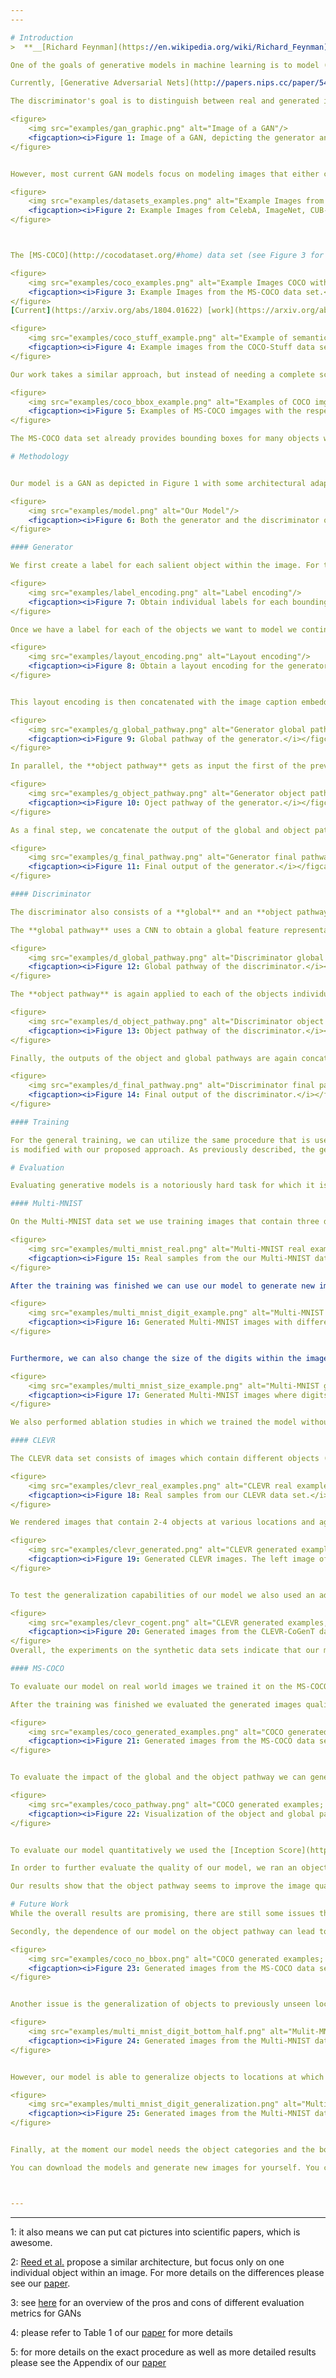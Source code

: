 ```yaml
---
---

# Introduction
>  **__[Richard Feynman](https://en.wikipedia.org/wiki/Richard_Feynman): What I cannot create, I do not understand.__**

One of the goals of generative models in machine learning is to model (and sample from) complex, unknown data distributions. As such, generating (and therefore modeling) images has become a popular task for generative models. This is mostly due to increased computing power and novel models (such as [Generative Adversarial Nets](http://papers.nips.cc/paper/5423-generative-adversarial-nets) and [Variational Autoencoders](https://arxiv.org/abs/1312.6114)) that are "good" a modeling images. Additionally, we have a lot of images available to us (i.e. lots of training data) and images represent a reasonably complex data distribution<sup>[1](#myfootnote1)</sup>.

Currently, [Generative Adversarial Nets](http://papers.nips.cc/paper/5423-generative-adversarial-nets) (GANs) are one of the models that tend to produce the sharpest images. A GAN typically consists of two neural networks (see Figure 1): a generator network which generates images and a discriminator network which tries to distinguish between real images and the images generated by the generator. The generator gets as input a randomly sampled noise vector (and possibly additional information about the image such as a textual description) and applies a number of transforms to generate an image from it. The discriminator gets as input either a "real" image from the data set we work with or an image that was generated by the generator (along with the additional information that was also given to the generator).

The discriminator's goal is to distinguish between real and generated images, while the generator's goal is to "fool" the discriminator, i.e. to generate images that are indistinguishable from real ones. This results in a competition between the two networks and both networks are typically trained in an alternating manner to get better at their respective goals. The end result (ideally) is a generator that can generate images that are indistinguishable from real images.

<figure>
    <img src="examples/gan_graphic.png" alt="Image of a GAN"/>
    <figcaption><i>Figure 1: Image of a GAN, depicting the generator and discriminator networks and the various inputs each network gets.</i></figcaption>
</figure>


However, most current GAN models focus on modeling images that either contain only one centralized object (e.g. faces ([CelebA](http://mmlab.ie.cuhk.edu.hk/projects/CelebA.html)), objects ([ImageNet](http://www.image-net.org/)), birds ([CUB-200](http://www.vision.caltech.edu/visipedia/CUB-200-2011.html)), flowers ([Oxford-102](http://www.robots.ox.ac.uk/~vgg/data/flowers/102/))) or on images from one specific domain (e.g. [LSUN](http://lsun.cs.princeton.edu/2017/) bedrooms or churches). This means that, overall, the variance between images used for training GANs tends to be low, while many real-life images tend to depict complex scenes with different objects at different locations.

<figure>
    <img src="examples/datasets_examples.png" alt="Example Images from CelebA, ImageNet, ..."/>
    <figcaption><i>Figure 2: Example Images from CelebA, ImageNet, CUB-200, and Oxford-102 data sets (left to right)</i></figcaption>
</figure>



The [MS-COCO](http://cocodataset.org/#home) data set (see Figure 3 for example images) consists of more than 100,000 images of "**C**ommon **O**bjects in **CO**ntext" and has a high variability in its image contents. Each image is associated with five captions that describe the image. In order to model images with complex scenes like in the MS-COCO data set, we need models that can model images containing multiple objects at distinct locations. To achieve this, we need control over what kind of objects are generated (e.g. persons, animals, objects), the location, and the size of these objects.

<figure>
    <img src="examples/coco_examples.png" alt="Example Images COCO with captions"/>
    <figcaption><i>Figure 3: Example Images from the MS-COCO data set.</i></figcaption>
</figure>
[Current](https://arxiv.org/abs/1804.01622) [work](https://arxiv.org/abs/1711.11585) [often](https://arxiv.org/abs/1612.00215) approaches this challenge by using a scene layout as additional conditional input to the model. A scene layout basically defines the structure of a given scene on a high-level, abstract basis and describes where in the image certain objects should be located. GANs that make use of these layouts therefore have more information about the image they should generate and we can control the image generation process by adapting the individual scene layouts. However, in order to train these models we need images with a known scene layout, which is usually obtained by having humans annotate images. As a result, many of the recent models are trained on the [COCO-Stuff](https://github.com/nightrome/cocostuff) data set (see Figure 4), which augments the MS-COCO data set with pixel-level annotations.

<figure>
    <img src="examples/coco_stuff_example.png" alt="Example of semantic layout image and COCO-Stuff"/>
    <figcaption><i>Figure 4: Example images from the COCO-Stuff data set and their respective scene layout</i></figcaption>
</figure>

Our work takes a similar approach, but instead of needing a complete scene layout for each image during training we only require the location of "salient" objects within the image (see Figure 5), while the rest of the scene (e.g. the background) is generated automatically. This reduces the amount of labels we need for our training images. Additionally, it also makes it easier to modify the layout of an image, since all we have to do is move around the location of the objects whose location we want to change, while the model will keep the background and the relationships between the objects coherent without further instructions.

<figure>
    <img src="examples/coco_bbox_example.png" alt="Examples of COCO imgs with bboxes"/>
    <figcaption><i>Figure 5: Examples of MS-COCO imgages with the respecitve bounding boxes</i></figcaption>
</figure>

The MS-COCO data set already provides bounding boxes for many objects within the image, encompassing 80 different object categories such as persons, animals, and cars. We can use these bounding boxes and their respective object category to determine the location and identity of objects within images and use this for training our model.

# Methodology


Our model is a GAN as depicted in Figure 1 with some architectural adaptations (see Figure 6). We extend both our generator and our discriminator with an **object pathway** which is responsible for modeling the individual objects we encounter during training<sup>[2](#myfootnote2)</sup>. The **global pathway**, on the other hand, takes care of the image background and ensures the overall image consistency. The figure below gives a high-level overview of our model.

<figure>
    <img src="examples/model.png" alt="Our Model"/>
    <figcaption><i>Figure 6: Both the generator and the discriminator of our model consist of a global and an object pathway. The global pathway focuses on global image characteristics, such as the background, while the object pathway is responsible for modeling individual objects at their specified location.</i></figcaption>
</figure>

#### Generator

We first create a label for each salient object within the image. For this we use the [caption embedding](https://github.com/reedscot/icml2016) for this image (i.e. the image caption is represented as a vector) and concatenate it with the label (encoded as a one-hot vector) for the given object (e.g. "person"). From this we obtain a label embedding for the given object by applying a matrix multiplication and a non-linearity (i.e. a fully connected layer). By combining the image caption and the object label to generate the final label the network can incorporate additional information (such as shape or color, which is not obtainable from the object label itself) into the final label.

<figure>
    <img src="examples/label_encoding.png" alt="Label encoding"/>
    <figcaption><i>Figure 7: Obtain individual labels for each bounding box.</i></figcaption>
</figure>

Once we have a label for each of the objects we want to model we continue with the global and object pathway. The **global pathway** first creates a layout encoding (Figure 8) which encodes the general scene layout, i.e. the location and object category of the different objects we want to model. To obtain the layout encoding we spatially replicate the previously obtained labels for each of the objects at the locations of their bounding box within an empty image. The resulting layout is then encoded with a convolutional neural network (CNN).

<figure>
    <img src="examples/layout_encoding.png" alt="Layout encoding"/>
    <figcaption><i>Figure 8: Obtain a layout encoding for the generator's global pathway.</i></figcaption>
</figure>


This layout encoding is then concatenated with the image caption embedding and the randomly sampled noise vector and we then apply multiple convolutional layers with intermediate nearest neighbor upsampling to obtain a representation of the global image background.

<figure>
    <img src="examples/g_global_pathway.png" alt="Generator global pathway"/>
    <figcaption><i>Figure 9: Global pathway of the generator.</i></figcaption>
</figure>

In parallel, the **object pathway** gets as input the first of the previously generated object label and uses it to generate a representation of this object. This object representation is then added to an empty image at the location of the object's bounding box (Figure 10). We repeat this for each of the object labels until we have an image that contains the object representations at the given bounding box locations.

<figure>
    <img src="examples/g_object_pathway.png" alt="Generator object pathway"/>
    <figcaption><i>Figure 10: Oject pathway of the generator.</i></figcaption>
</figure>

As a final step, we concatenate the output of the global and object pathways and apply more convolutional layers with intermediate nearest neighbor upsampling to obtain a the final image for the given image caption and bounding box locations.

<figure>
    <img src="examples/g_final_pathway.png" alt="Generator final pathway"/>
    <figcaption><i>Figure 11: Final output of the generator.</i></figcaption>
</figure>

#### Discriminator

The discriminator also consists of a **global** and an **object pathway**. 

The **global pathway** uses a CNN to obtain a global feature representation of the whole image. 

<figure>
    <img src="examples/d_global_pathway.png" alt="Discriminator global pathway"/>
    <figcaption><i>Figure 12: Global pathway of the discriminator.</i></figcaption>
</figure>

The **object pathway** is again applied to each of the objects individually. We extract the first object from the image and concatenate it with the object category for this object (e.g. "person"). We then apply a CNN to obtain a feature representation of the given object, which is placed at the location of the bounding box on an empty image. This is done for each of the objects within the image and results in an image that contains the object features of the given objects at their given location.

<figure>
    <img src="examples/d_object_pathway.png" alt="Discriminator object pathway"/>
    <figcaption><i>Figure 13: Object pathway of the discriminator.</i></figcaption>
</figure>

Finally, the outputs of the object and global pathways are again concatenated and processed by a CNN. At the end, the features from the CNN are concatenated with the given image caption embedding and the resulting tensor is classified as either generated or real.

<figure>
    <img src="examples/d_final_pathway.png" alt="Discriminator final pathway"/>
    <figcaption><i>Figure 14: Final output of the discriminator.</i></figcaption>
</figure>

#### Training

For the general training, we can utilize the same procedure that is used in the GAN architecture that
is modified with our proposed approach. As previously described, the generator is trained to generate images that fool the discriminator, while the discriminator is trained to distinguish between real and generated images. For more information about the training see the Approach section and the Appendix of our [paper](https://arxiv.org/abs/1901.00686), as well as the code in our [Github](https://github.com/tohinz/multiple-objects-gan).

# Evaluation

Evaluating generative models is a notoriously hard task for which it is difficult to find good quantitative metrics<sup>[3](#myfootnote3)</sup>. We first trained our model on two synthetic data sets ([Multi-MNIST](https://github.com/aakhundov/tf-attend-infer-repeat) and [CLEVR](https://github.com/facebookresearch/clevr-dataset-gen)) and evaluate it qualitatively on different subsets of these data sets. Following this, we trained our model on the [MS-COCO](http://cocodataset.org/#home) data set and evaluate it qualitatively and quantitatively. For the quantitative evaluation we use the [Inception Score](http://papers.nips.cc/paper/6124-improved-techniques-for-training-gans) (IS) and the [Fréchet Inception Distance](https://arxiv.org/abs/1706.08500) (FID), as well as a novel evaluation metric based on how often a pre-trained object detector detects a given object in our generated images.

#### Multi-MNIST

On the Multi-MNIST data set we use training images that contain three digits at non-overlapping positions.

<figure>
    <img src="examples/multi_mnist_real.png" alt="Multi-MNIST real examples"/>
    <figcaption><i>Figure 15: Real samples from the our Multi-MNIST data set.</i></figcaption>
</figure>

After the training was finished we can use our model to generate new images in which we can specify where a digit should occur and what kind of digits should be generated. Even though our training images only consisted of images that contained exactly three digits our model is able to generate images with various amounts of digits:

<figure>
    <img src="examples/multi_mnist_digit_example.png" alt="Multi-MNIST generated examples"/>
    <figcaption><i>Figure 16: Generated Multi-MNIST images with different numbers of digits per image (yellow digits are the ground truth labels given to the generator, bounding boxes highlighted for visualization).</i></figcaption>
</figure>


Furthermore, we can also change the size of the digits within the images:

<figure>
    <img src="examples/multi_mnist_size_example.png" alt="Multi-MNIST generated examples; different size"/>
    <figcaption><i>Figure 17: Generated Multi-MNIST images where digits are different sizes.</i></figcaption>
</figure>

We also performed ablation studies in which we trained the model without some of the extensions, e.g. without the layout encoding in the generator's global pathway or without the object pathway in either the generator or the discriminator. We found that all of the extensions were necessary to achieve optimal performance and refer to our [paper](https://arxiv.org/abs/1901.00686) for more details.

#### CLEVR

The CLEVR data set consists of images which contain different objects (cylinders, cubes, and spheres) of different sizes, colors, and materials at different locations.

<figure>
    <img src="examples/clevr_real_examples.png" alt="CLEVR real examples"/>
    <figcaption><i>Figure 18: Real samples from our CLEVR data set.</i></figcaption>
</figure>

We rendered images that contain 2-4 objects at various locations and again trained our model. After the training was finished we can generate images in which we can control different aspects (object category, color, location, and size) of the objects. As before, we can also generate images that contain more objects in an image than were observed during training.

<figure>
    <img src="examples/clevr_generated.png" alt="CLEVR generated examples"/>
    <figcaption><i>Figure 19: Generated CLEVR images. The left image of each pair is rendered by the rendering software, the right image of each pair is the image generated by our model (bounding boxes highlighted for visualization).</i></figcaption>
</figure>


To test the generalization capabilities of our model we also used an adapted version of the CLEVR data set (CLEVR CoGenT) in which some color-object combinations only occur in either the training or the test set. Specifically, in the training set cubes are either gray, blue, brown, or yellow, while cylinders are either red, green, purple, or cyan. In the test set these combinations are inverted. Spheres can have either color in both the training and the test set. We can see that our model is able to generalize to novel object-color combinations, even though we can observe some minor artifacts.

<figure>
    <img src="examples/clevr_cogent.png" alt="CLEVR generated examples, CoGenT"/>
    <figcaption><i>Figure 20: Generated images from the CLEVR-CoGenT data set.</i></figcaption>
</figure>
Overall, the experiments on the synthetic data sets indicate that our model is able to control the location and various other characteristics of individual objects. It can also generalize to previously unseen object characteristics, unseen locations (if the location has been observed for another object during training) and to unseen numbers of objects. To further test the model's capabilities we now proceed with a more complex data set.

#### MS-COCO

To evaluate our model on real world images we trained it on the MS-COCO data set. For each image we take the three biggest objects (based on their bounding boxes) as long as they cover at least 2% of the total image each. As a result, our training data consists of images with their associated captions and 0-3 labeled objects for the object pathways. 

After the training was finished we evaluated the generated images qualitatively to check if objects are placed at the requested locations. We can see that the images indeed contain objects at the given locations.

<figure>
    <img src="examples/coco_generated_examples.png" alt="COCO generated examples"/>
    <figcaption><i>Figure 21: Generated images from the MS-COCO data set. First and third rows show original images from the MS-COCO data set and their respective image captions. Rows two and four show the generated images. </i></figcaption>
</figure>


To evaluate the impact of the global and the object pathway we can generate images while switching either the global or the object pathway off. We can see that the global pathway does indeed focus on the background of the image, but mostly ignores the high level objects at the given location. These are modeled by the object pathway, as can be seen in the last row.

<figure>
    <img src="examples/coco_pathway.png" alt="COCO generated examples; pathway evaluation"/>
    <figcaption><i>Figure 22: Visualization of the object and global pathway. Row one shows the original MS-COCO images and corresponding captions. Row two shows images that were generated with all pathways enabled. Row three shows generated images when the object pathway was deactivated, while row four shows images with the global pathway deactivated.</i></figcaption>
</figure>


To evaluate our model quantitatively we used the [Inception Score](http://papers.nips.cc/paper/6124-improved-techniques-for-training-gans) (IS) and the [Fréchet Inception Distance](https://arxiv.org/abs/1706.08500) (FID). The IS tries to evaluate how recognizable and diverse objects within images are, while the FID compares the statistics of generated images with real images. We observe improvements in both the IS and the FID when comparing our model to the baseline models without an object pathway, as well as to other models<sup>[4](#myfootnote4)</sup>. Note, however, that the IS and FID values of our model are not directly comparable to the other models, since our model gets at test time, in addition to the image caption, up to three bounding boxes and their respective object labels as input.

In order to further evaluate the quality of our model, we ran an object detection test on the generated images using a pre-trained [YOLOv3](https://arxiv.org/abs/1804.02767) network. For this, we evaluated how often the pre-trained YOLOv3 network recognizes a specific object within a generated image that should contain this object based on the image caption. For example, we expect an image generated from the caption *“a young woman taking a picture with her phone”* to contain a person somewhere in the image and we check whether the YOLOv3 network actually recognizes a person in the generated image. We also calculated the [Intersection over Union](https://www.pyimagesearch.com/2016/11/07/intersection-over-union-iou-for-object-detection/) (IoU) between the ground truth bounding box (the bounding box supplied to the model) and the bounding box predicted by the YOLOv3 network for the recognized object. We tested the model's performance with the 30 most common object labels based on their number of occurrences in captions in the test set<sup>[5](#myfootnote5)</sup>.

Our results show that the object pathway seems to improve the image quality, since YOLOv3 detects a given object more often correctly when the images are generated with an object pathway as opposed to images generated with the baseline model without an object pathway. Our model also succeeds in placing the objects at the specified locations, with one model architecture reaching an an IoU of greater than 0.3 for all tested labels and greater than 0.5 for 86.7% of the tested labels.

# Future Work
While the overall results are promising, there are still some issues that need to be addressed in future work. First of all, our model has problems when the bounding boxes of two objects overlap to a high degree (empirically an overlap of more than 30% leads to a drop in performance). This is most likely due to the fact that the features and labels in the overlapping parts of the bounding boxes are simply summed up during training and inference. This could be addressed by more sophisticated approaches, such as normalizing the embeddings or taking their average.

Secondly, the dependence of our model on the object pathway can lead to sub-optimal results if there are no bounding box locations for objects within the image. Since the global pathway relies on the object pathway for the object features this can lead to images which only depict background but do not contain obvious objects from the image caption, if the object pathway is not used for these objects (e.g. because they are too small).

<figure>
    <img src="examples/coco_no_bbox.png" alt="COCO generated examples; no bbox"/>
    <figcaption><i>Figure 23: Generated images from the MS-COCO data set when there is no output from the object pathway. While the background is realistic, important objects from the image captions are ignored, as their bounding box is too small and, therefore, the object pathway is not utilized.</i></figcaption>
</figure>


Another issue is the generalization of objects to previously unseen locations. Experiments on the Multi-MNIST data set show that the model in its current form is unable to generalize objects to locations at which it has not seen **any** object during training. When we train the model with images that do not contain any digits in the lower half of the image, the model also fails to generate images that contain digits in the lower half of the image.

<figure>
    <img src="examples/multi_mnist_digit_bottom_half.png" alt="Mulit-MNIST generated examples; no digit in lower half"/>
    <figcaption><i>Figure 24: Generated images from the Multi-MNIST data set when the model was trained with images that do not contain any digits in the lower half. Digits in the top half of the image are still recognizable, but digit quality degenerates in the lower half of the image.</i></figcaption>
</figure>


However, our model is able to generalize objects to locations at which it has not observed that specific object before, as long as other (similar) objects have been observed at that location. We trained our model with images that contain only the digits {0,1,2,3,4} in the top half of the image and only digits {5,6,7,8,9} in the bottom half of the image. After training, the model is capable of generating images that contain digits 0-4 also in the bottom half of the image and digits 5-9 in the top half.

<figure>
    <img src="examples/multi_mnist_digit_generalization.png" alt="Multi_MNIST generated examples; digit generalization"/>
    <figcaption><i>Figure 25: Generated images from the Multi-MNIST data set when the model was trained with images that only contain digits 0-4 in the top half of the image and digits 5-9 in the bottom half. We can see that the model is able to generalize digits to previously unseen locations, e.g. generating a "0" in the bottom half of an image.</i></figcaption>
</figure>


Finally, at the moment our model needs the object categories and the bounding boxes in addition to the image caption to generate images, which somewhat limits the usability for unsupervised image generation. In the future, this limitation could be avoided by extracting the relevant bounding boxes and labels directly from the image caption, as it is done for example by [Hong et al.](https://arxiv.org/abs/1801.05091), [Xu et al.](https://arxiv.org/abs/1807.03877), and [Tan et al](https://arxiv.org/abs/1809.01110).

You can download the models and generate new images for yourself. You can find the code, data sets and pre-trained models on our [Github](https://github.com/tohinz/multiple-objects-gan) page. If you have any more questions or feedback feel free to contact me via <hinz@informatik.uni-hamburg.de>.



---
```


---

<a name="myfootnote1">1</a>: it also means we can put cat pictures into scientific papers, which is awesome.

<a name="myfootnote2">2</a>: [Reed et al.](https://arxiv.org/abs/1610.02454) propose a similar architecture, but focus only on one individual object within an image. For more details on the differences please see our [paper](https://arxiv.org/abs/1901.00686).

<a name="myfootnote3">3</a>: see [here](https://arxiv.org/abs/1802.03446) for an overview of the pros and cons of different evaluation metrics for GANs

<a name="myfootnote4">4</a>: please refer to Table 1 of our [paper](https://arxiv.org/abs/1901.00686) for more details

<a name="myfootnote5">5</a>: for more details on the exact procedure as well as more detailed results please see the Appendix of our [paper](https://arxiv.org/abs/1901.00686) 